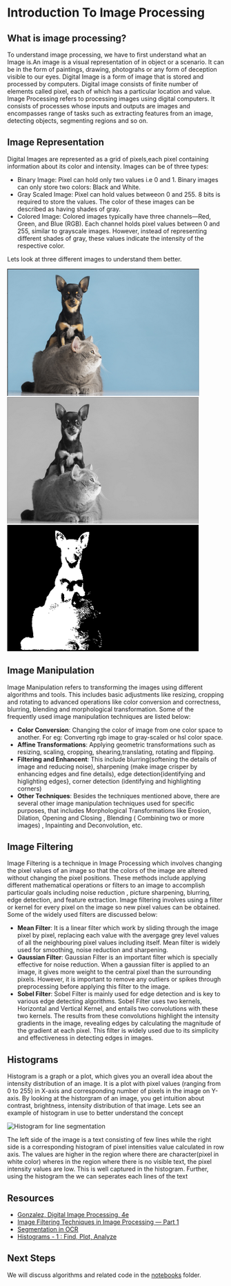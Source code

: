 # Introduction To Image Processing

## What is image processing?

To understand image processing, we have to first understand what an Image is.An image is a visual representation of in object or a scenario. It can be in the form of paintings, drawing, photograhs or any form of deception visible to our eyes. Digital Image is a form of image that is stored and processed by computers. Digital image consists of finite number of elements called pixel, each of which has a particular location and value. Image Processing refers to processing images using digital computers. It consists of processes whose inputs and outputs are images and encompasses range of tasks such as extracting features from an image, detecting objects, segmenting regions and so on.

## Image Representation

Digital Images are represented as a grid of pixels,each pixel containing information about its color and intensity. Images can be of three types:
 - Binary Image: Pixel can hold only two values i.e 0 and 1. Binary images can only store two colors: Black and White.
 - Gray Scaled Image: Pixel can hold values betweeon 0 and 255. 8 bits is required to store the values. The color of these images can be described as having shades of gray.
 - Colored Image: Colored images typically have three channels—Red, Green, and Blue (RGB). Each channel holds pixel values between 0 and 255, similar to grayscale images. However, instead of representing different shades of gray, these values indicate the intensity of the respective color.
 
 Lets look at three different images to understand them better.
 
 ![colored image](../../images/color_image.png) ![grey scaled image](../../images/grey_scaled_image.png) ![binary image](../../images/binary_image.png)

## Image Manipulation

Image Manipulation refers to transforming the images using different algorithms and tools. This includes basic adjustments like resizing, cropping and rotating to advanced operations like color conversion and correctness, blurring, blending and morphological transformation. Some of the frequently used image manipulation techniques are listed below:
 - **Color Conversion**: Changing the color of image from one color space to another. For eg: Converting rgb image to gray-scaled or hsl color space.
 - **Affine Transformations**: Applying geometric transformations such as resizing, scaling, cropping, shearing,translating,  rotating and flipping.
 - **Filtering and Enhancent**: This include blurring\(softening the details of image and reducing noise), sharpening \(make image crisper by enhancing edges and fine details), edge detection\{identifying and higlighting edges}, corner detection \(identifying and highlighting corners)
 - **Other Techniques**:  Besides the techniques mentioned above, there are several other image manipulation techniques used for specific purposes, that includes Morphological Transformations like Erosion, Dilation, Opening and Closing , Blending \( Combining two or more images) , Inpainting and Deconvolution, etc. 
 
## Image Filtering

Image Filtering is a technique in Image Processing which involves changing the pixel values of an image so that the colors of the image are altered without changing the pixel positions. These methods include applying different mathematical operations or filters to an image to accomplish particular goals including noise reduction , picture sharpening, blurring, edge detection, and feature extraction. Image filtering involves using a filter or kernel for every pixel on the image so new pixel values can be obtained. Some of the widely used filters are discussed below:
- **Mean Filter**: It is a linear filter which work by sliding through the image pixel by pixel, replacing each value with the avergage grey level values of all the neighbouring pixel values including itself. Mean filter is widely used for smoothing, noise reduction and sharpening.
- **Gaussian Filter**: Gaussian Filter is an important filter which is specially effective for noise reduction. When a gaussian filter is applied to an image, it gives more weight to the central pixel than the surrounding pixels. However, it is important to remove any outliers or spikes through preprocessing before applying this filter to the image. 
- **Sobel Filter**: Sobel Filter is mainly used for edge detection and is key to various edge detecting algorithms. Sobel Filter uses two kernels, Horizontal and Vertical Kernel, and entails two convolutions with these two kernels. The results from these convolutions highlight the intensity gradients in the image, revealing edges by calculating the magnitude of the gradient at each pixel. This filter is widely used due to its simplicity and effectiveness in detecting edges in images.

## Histograms

Histogram is a graph or a plot, which gives you an overall idea about the intensity distribution of an image. It is a plot with pixel values (ranging from 0 to 255) in X-axis and corresponding number of pixels in the image on Y-axis. By looking at the historgram of an image, you get  intuition about contrast, brightness, intensity distribution of that image. Lets see an example of histogram in use to better understand the concept

![Histogram for line segmentation](../../histogram.png)

The left side of the image is a text consisting of few lines while the right side is a corresponding histogram of pixel intensities value calculated in row axis. The values are higher in the region where there are character(pixel in white color) wheres in the region where there is no visible text, the pixel intensity values are low. This is well captured in the histogram. Further, using the histogram the we can seperates each lines of the text


## Resources
- [Gonzalez, Digital Image Processing, 4e](https://dl.icdst.org/pdfs/files4/01c56e081202b62bd7d3b4f8545775fb.pdf)
- [Image Filtering Techniques in Image Processing — Part 1](https://medium.com/@henriquevedoveli/image-filtering-techniques-in-image-processing-part-1-d03362fc73b7)
- [Segmentation in OCR](https://towardsdatascience.com/segmentation-in-ocr-10de176cf373)
- [Histograms - 1 : Find, Plot, Analyze](https://docs.opencv.org/4.10.0/d1/db7/tutorial_py_histogram_begins.html)

## Next Steps

We will discuss algorithms and related code in the [notebooks](../notebooks) folder.





